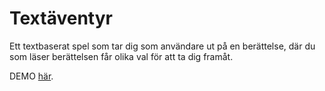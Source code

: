# Textäventyr

Ett textbaserat spel som tar dig som användare ut på en berättelse, där du som läser berättelsen får olika val för att ta dig framåt. 

DEMO [här](https://frontendsara.github.io/adventureGame-JS/).